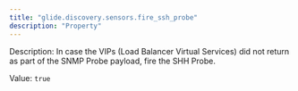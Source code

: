 ```yaml
---
title: "glide.discovery.sensors.fire_ssh_probe"
description: "Property"
---
```


Description: In case the VIPs (Load Balancer Virtual Services) did not return as part of the SNMP Probe payload, fire the SHH Probe. 

Value: `true`